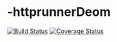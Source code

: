 # -httprunnerDeom
[![Build Status](https://travis-ci.org/wenzhiwei/-httprunnerDeom.svg?branch=master)](https://travis-ci.org/wenzhiwei/-httprunnerDeom)
[![Coverage Status](https://coveralls.io/repos/github/wenzhiwei/-httprunnerDeom/badge.svg?branch=master)](https://coveralls.io/github/wenzhiwei/-httprunnerDeom?branch=master)